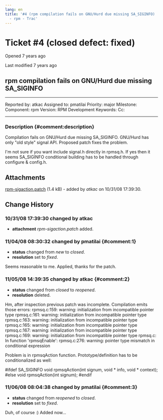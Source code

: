 ```yaml
---
lang: en
title: '#4 (rpm compilation fails on GNU/Hurd due missing SA_SIGINFO)
  - rpm - Trac'
---
```


Ticket \#4 (closed defect: fixed)
=================================

Opened 7 years ago

Last modified 7 years ago

rpm compilation fails on GNU/Hurd due missing SA\_SIGINFO
---------------------------------------------------------

  -------------- ------- -------------- -----------------
  Reported by:   atkac   Assigned to:   pmatilai
  Priority:      major   Milestone:     
  Component:     rpm     Version:       RPM Development
  Keywords:              Cc:            
                                        
  -------------- ------- -------------- -----------------

### Description {#comment:description}

Compilation fails on GNU/Hurd due missing SA\_SIGINFO. GNU/Hurd has only
\"old style\" signal API. Proposed patch fixes the problem.

I\'m not sure if you want include signal.h directly in rpmsq.h. If yes
then it seems SA\_SIGINFO conditional building has to be handled through
configure & config.h.

Attachments
-----------

[rpm-sigaction.patch](/attachment/ticket/4/rpm-sigaction.patch "View attachment")
(1.4 kB) - added by *atkac* on 10/31/08 17:39:30.

Change History
--------------

### 10/31/08 17:39:30 changed by atkac

-   **attachment** *rpm-sigaction.patch* added.

### 11/04/08 08:30:32 changed by pmatilai {#comment:1}

-   **status** changed from *new* to *closed*.
-   **resolution** set to *fixed*.

Seems reasonable to me. Applied, thanks for the patch.

### 11/05/08 14:39:35 changed by atkac {#comment:2}

-   **status** changed from *closed* to *reopened*.
-   **resolution** deleted.

Hm, after inspection previous patch was incomplete. Compilation emits
those errors: rpmsq.c:159: warning: initialization from incompatible
pointer type rpmsq.c:161: warning: initialization from incompatible
pointer type rpmsq.c:163: warning: initialization from incompatible
pointer type rpmsq.c:165: warning: initialization from incompatible
pointer type rpmsq.c:167: warning: initialization from incompatible
pointer type rpmsq.c:169: warning: initialization from incompatible
pointer type rpmsq.c: In function \'rpmsqEnable\': rpmsq.c:276: warning:
pointer type mismatch in conditional expression

Problem is in rpmsqAction function. Prototype/definition has to be
conditionalized as well:

\#ifdef SA\_SIGINFO void rpmsqAction(int signum, void \* info, void \*
context); \#else void rpmsqAction(int signum); \#endif

### 11/06/08 08:04:38 changed by pmatilai {#comment:3}

-   **status** changed from *reopened* to *closed*.
-   **resolution** set to *fixed*.

Duh, of course :) Added now\...
